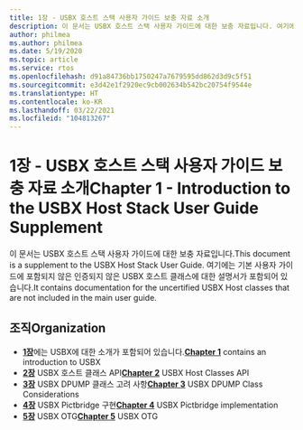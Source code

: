 ```yaml
---
title: 1장 - USBX 호스트 스택 사용자 가이드 보충 자료 소개
description: 이 문서는 USBX 호스트 스택 사용자 가이드에 대한 보충 자료입니다. 여기에는 기본 사용자 가이드에 포함되지 않은 인증되지 않은 USBX 호스트 클래스에 대한 설명서가 포함되어 있습니다.
author: philmea
ms.author: philmea
ms.date: 5/19/2020
ms.topic: article
ms.service: rtos
ms.openlocfilehash: d91a84736bb1750247a7679595dd862d3d9c5f51
ms.sourcegitcommit: e3d42e1f2920ec9cb002634b542bc20754f9544e
ms.translationtype: HT
ms.contentlocale: ko-KR
ms.lasthandoff: 03/22/2021
ms.locfileid: "104813267"
---
```

# <a name="chapter-1---introduction-to-the-usbx-host-stack-user-guide-supplement"></a><span data-ttu-id="b9a97-104">1장 - USBX 호스트 스택 사용자 가이드 보충 자료 소개</span><span class="sxs-lookup"><span data-stu-id="b9a97-104">Chapter 1 - Introduction to the USBX Host Stack User Guide Supplement</span></span>

<span data-ttu-id="b9a97-105">이 문서는 USBX 호스트 스택 사용자 가이드에 대한 보충 자료입니다.</span><span class="sxs-lookup"><span data-stu-id="b9a97-105">This document is a supplement to the USBX Host Stack User Guide.</span></span> <span data-ttu-id="b9a97-106">여기에는 기본 사용자 가이드에 포함되지 않은 인증되지 않은 USBX 호스트 클래스에 대한 설명서가 포함되어 있습니다.</span><span class="sxs-lookup"><span data-stu-id="b9a97-106">It contains documentation for the uncertified USBX Host classes that are not included in the main user guide.</span></span>

## <a name="organization"></a><span data-ttu-id="b9a97-107">조직</span><span class="sxs-lookup"><span data-stu-id="b9a97-107">Organization</span></span>

- <span data-ttu-id="b9a97-108">[**1장**](usbx-host-stack-supplemental-1.md)에는 USBX에 대한 소개가 포함되어 있습니다.</span><span class="sxs-lookup"><span data-stu-id="b9a97-108">[**Chapter 1**](usbx-host-stack-supplemental-1.md) contains an introduction to USBX</span></span>
- <span data-ttu-id="b9a97-109">[**2장**](usbx-host-stack-supplemental-2.md) USBX 호스트 클래스 API</span><span class="sxs-lookup"><span data-stu-id="b9a97-109">[**Chapter 2**](usbx-host-stack-supplemental-2.md) USBX Host Classes API</span></span>
- <span data-ttu-id="b9a97-110">[**3장**](usbx-host-stack-supplemental-3.md) USBX DPUMP 클래스 고려 사항</span><span class="sxs-lookup"><span data-stu-id="b9a97-110">[**Chapter 3**](usbx-host-stack-supplemental-3.md) USBX DPUMP Class Considerations</span></span>
- <span data-ttu-id="b9a97-111">[**4장**](usbx-host-stack-supplemental-4.md) USBX Pictbridge 구현</span><span class="sxs-lookup"><span data-stu-id="b9a97-111">[**Chapter 4**](usbx-host-stack-supplemental-4.md) USBX Pictbridge implementation</span></span>
- <span data-ttu-id="b9a97-112">[**5장**](usbx-host-stack-supplemental-5.md) USBX OTG</span><span class="sxs-lookup"><span data-stu-id="b9a97-112">[**Chapter 5**](usbx-host-stack-supplemental-5.md) USBX OTG</span></span>
